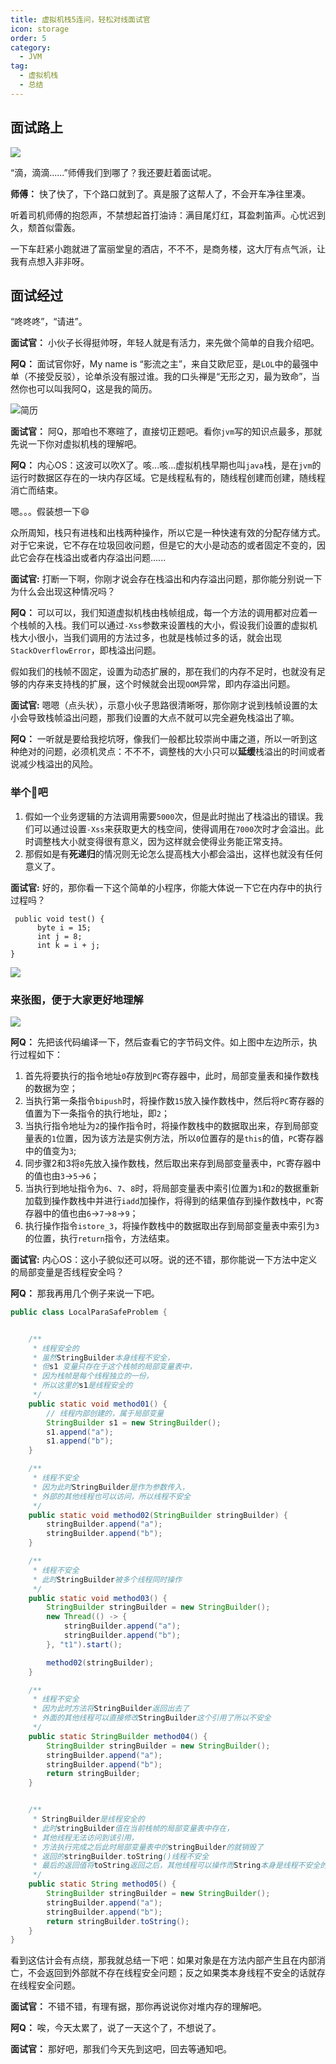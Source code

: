 ```yaml
---
title: 虚拟机栈5连问，轻松对线面试官
icon: storage
order: 5
category:
  - JVM
tag:
  - 虚拟机栈
  - 总结
---
```


## 面试路上

  ![](https://p3-juejin.byteimg.com/tos-cn-i-k3u1fbpfcp/e2ea6159dcc14a02a1d579096b428743~tplv-k3u1fbpfcp-zoom-1.image)

“滴，滴滴......”师傅我们到哪了？我还要赶着面试呢。

**师傅：** 快了快了，下个路口就到了。真是服了这帮人了，不会开车净往里凑。

听着司机师傅的抱怨声，不禁想起首打油诗：满目尾灯红，耳盈刺笛声。心忧迟到久，颓首似雷轰。

一下车赶紧小跑就进了富丽堂皇的酒店，不不不，是商务楼，这大厅有点气派，让我有点想入非非呀。

## **面试经过** 

“咚咚咚”，“请进”。

**面试官：** 小伙子长得挺帅呀，年轻人就是有活力，来先做个简单的自我介绍吧。

**阿Q：** 面试官你好，My name is “影流之主”，来自艾欧尼亚，是`LOL`中的最强中单（不接受反驳），论单杀没有服过谁。我的口头禅是“无形之刃，最为致命”，当然你也可以叫我阿Q，这是我的简历。

  ![简历](https://p3-juejin.byteimg.com/tos-cn-i-k3u1fbpfcp/9bf31fc1d4ee4e12b8ff0b2cd48a6dd4~tplv-k3u1fbpfcp-zoom-1.image)

**面试官：** 阿Q，那咱也不寒暄了，直接切正题吧。看你`jvm`写的知识点最多，那就先说一下你对虚拟机栈的理解吧。

**阿Q：** 内心OS：这波可以吹X了。咳...咳...虚拟机栈早期也叫`java`栈，是在`jvm`的运行时数据区存在的一块内存区域。它是线程私有的，随线程创建而创建，随线程消亡而结束。

嗯。。。假装想一下😄

众所周知，栈只有进栈和出栈两种操作，所以它是一种快速有效的分配存储方式。对于它来说，它不存在垃圾回收问题，但是它的大小是动态的或者固定不变的，因此它会存在栈溢出或者内存溢出问题......

**面试官:** 打断一下啊，你刚才说会存在栈溢出和内存溢出问题，那你能分别说一下为什么会出现这种情况吗？

**阿Q：** 可以可以，我们知道虚拟机栈由栈帧组成，每一个方法的调用都对应着一个栈帧的入栈。我们可以通过`-Xss`参数来设置栈的大小，假设我们设置的虚拟机栈大小很小，当我们调用的方法过多，也就是栈帧过多的话，就会出现`StackOverflowError`，即栈溢出问题。

假如我们的栈帧不固定，设置为动态扩展的，那在我们的内存不足时，也就没有足够的内存来支持栈的扩展，这个时候就会出现`OOM`异常，即内存溢出问题。

**面试官:** 嗯嗯（点头状），示意小伙子思路很清晰呀，那你刚才说到栈帧设置的太小会导致栈帧溢出问题，那我们设置的大点不就可以完全避免栈溢出了嘛。

**阿Q：** 一听就是要给我挖坑呀，像我们一般都比较崇尚中庸之道，所以一听到这种绝对的问题，必须机灵点：不不不，调整栈的大小只可以**延缓**栈溢出的时间或者说减少栈溢出的风险。

### 举个🌰吧

1. 假如一个业务逻辑的方法调用需要`5000`次，但是此时抛出了栈溢出的错误。我们可以通过设置`-Xss`来获取更大的栈空间，使得调用在`7000`次时才会溢出。此时调整栈大小就变得很有意义，因为这样就会使得业务能正常支持。
2. 那假如是有**死递归**的情况则无论怎么提高栈大小都会溢出，这样也就没有任何意义了。

**面试官:** 好的，那你看一下这个简单的小程序，你能大体说一下它在内存中的执行过程吗？

```
 public void test() {
      byte i = 15;
      int j = 8;
      int k = i + j;
}
```

![](https://p3-juejin.byteimg.com/tos-cn-i-k3u1fbpfcp/438b702128514f3b9b72b9da40276b7d~tplv-k3u1fbpfcp-zoom-1.image)

### 来张图，便于大家更好地理解

![](https://p3-juejin.byteimg.com/tos-cn-i-k3u1fbpfcp/f0913ce955d34eb18a33aa355c5b4ad4~tplv-k3u1fbpfcp-zoom-1.image)

**阿Q：**  先把该代码编译一下，然后查看它的字节码文件。如上图中左边所示，执行过程如下：

1. 首先将要执行的指令地址`0`存放到`PC`寄存器中，此时，局部变量表和操作数栈的数据为空；
2. 当执行第一条指令`bipush`时，将操作数`15`放入操作数栈中，然后将`PC`寄存器的值置为下一条指令的执行地址，即`2`；
3. 当执行指令地址为`2`的操作指令时，将操作数栈中的数据取出来，存到局部变量表的`1`位置，因为该方法是实例方法，所以`0`位置存的是`this`的值，`PC`寄存器中的值变为`3`;
4. 同步骤2和3将`8`先放入操作数栈，然后取出来存到局部变量表中，`PC`寄存器中的值也由`3`->`5`->`6`；
5. 当执行到地址指令为`6`、`7`、`8`时，将局部变量表中索引位置为`1`和`2`的数据重新加载到操作数栈中并进行`iadd`加操作，将得到的结果值存到操作数栈中，`PC`寄存器中的值也由`6`->`7`->`8`->`9`；
6. 执行操作指令`istore_3`，将操作数栈中的数据取出存到局部变量表中索引为`3`的位置，执行`return`指令，方法结束。

**面试官:** 内心OS：这小子貌似还可以呀。说的还不错，那你能说一下方法中定义的局部变量是否线程安全吗？

**阿Q：** 那我再用几个例子来说一下吧。

```java
public class LocalParaSafeProblem {


    /**
     * 线程安全的
     * 虽然StringBuilder本身线程不安全，
     * 但s1 变量只存在于这个栈帧的局部变量表中，
     * 因为栈帧是每个线程独立的一份，
     * 所以这里的s1是线程安全的
     */
    public static void method01() {
        // 线程内部创建的，属于局部变量
        StringBuilder s1 = new StringBuilder();
        s1.append("a");
        s1.append("b");
    }

    /**
     * 线程不安全
     * 因为此时StringBuilder是作为参数传入，
     * 外部的其他线程也可以访问，所以线程不安全
     */
    public static void method02(StringBuilder stringBuilder) {
        stringBuilder.append("a");
        stringBuilder.append("b");
    }

    /**
     * 线程不安全
     * 此时StringBuilder被多个线程同时操作
     */
    public static void method03() {
        StringBuilder stringBuilder = new StringBuilder();
        new Thread(() -> {
            stringBuilder.append("a");
            stringBuilder.append("b");
        }, "t1").start();

        method02(stringBuilder);
    }

    /**
     * 线程不安全
     * 因为此时方法将StringBuilder返回出去了
     * 外面的其他线程可以直接修改StringBuilder这个引用了所以不安全
     */
    public static StringBuilder method04() {
        StringBuilder stringBuilder = new StringBuilder();
        stringBuilder.append("a");
        stringBuilder.append("b");
        return stringBuilder;
    }


    /**
     * StringBuilder是线程安全的
     * 此时stringBuilder值在当前栈帧的局部变量表中存在，
     * 其他线程无法访问到该引用，
     * 方法执行完成之后此时局部变量表中的stringBuilder的就销毁了
     * 返回的stringBuilder.toString()线程不安全
     * 最后的返回值将toString返回之后，其他线程可以操作而String本身是线程不安全的。
     */
    public static String method05() {
        StringBuilder stringBuilder = new StringBuilder();
        stringBuilder.append("a");
        stringBuilder.append("b");
        return stringBuilder.toString();
    }
}
```

看到这估计会有点绕，那我就总结一下吧：如果对象是在方法内部产生且在内部消亡，不会返回到外部就不存在线程安全问题；反之如果类本身线程不安全的话就存在线程安全问题。

**面试官：** 不错不错，有理有据，那你再说说你对堆内存的理解吧。

**阿Q：** 唉，今天太累了，说了一天这个了，不想说了。

**面试官：** 那好吧，那我们今天先到这吧，回去等通知吧。
